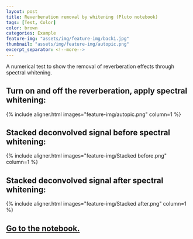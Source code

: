 ```yaml
---
layout: post
title: Reverberation removal by whitening (Pluto notebook)
tags: [Test, Color]
color: brown
categories: Example
feature-img: "assets/img/feature-img/back1.jpg"
thumbnail: "assets/img/feature-img/autopic.png"
excerpt_separator: <!--more-->
---
```


A numerical test to show the removal of reverberation effects through spectral whitening.

## Turn on and off the reverberation, apply spectral whitening:

{% include aligner.html images="feature-img/autopic.png" column=1 %}

## Stacked deconvolved signal before spectral whitening:

{% include aligner.html images="feature-img/Stacked before.png" column=1 %}

## Stacked deconvolved signal after spectral whitening:

{% include aligner.html images="feature-img/Stacked after.png" column=1 %}

## [Go to the notebook.](https://rkoireng.github.io/pluto/Autocorrelation.html)

